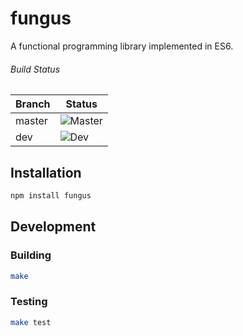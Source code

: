 # fungus

A functional programming library implemented in ES6.


###### Build Status

Branch | Status
---    | ---
master | ![Master](https://travis-ci.org/ndhoule/fungus.svg?branch=master)
dev    | ![Dev](https://travis-ci.org/ndhoule/fungus.svg?branch=dev)


## Installation

```bash
npm install fungus
```

<!--
## Use

```javascript
var fungus = require('fungus');
```
-->


## Development

### Building

```bash
make
```

### Testing

```bash
make test
```



<!--
## Goals
- Usable as ES6 modules
- Usable in node
- Usable in the browser
- Pragmatic without sacrificing core FP tenets
- API as familiar as possible to those who have used Underscore, Lodash, etc.
- Well tested and documented
- Easy-to-understand codebase / usable as a FP study guide
- Lightweight, doesn't use features from Traceur that require the Traceur runtime
- Modular: Take only what you need
-->
